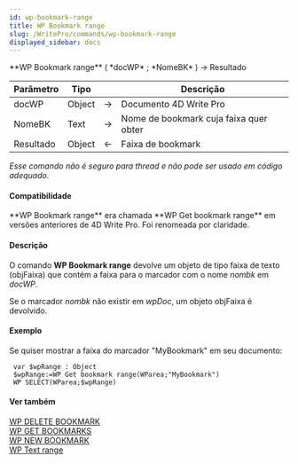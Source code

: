 ```yaml
---
id: wp-bookmark-range
title: WP Bookmark range
slug: /WritePro/commands/wp-bookmark-range
displayed_sidebar: docs
---
```


<!--REF #_command_.WP Bookmark range.Syntax-->**WP Bookmark range** ( *docWP* ; *NomeBK* ) -> Resultado<!-- END REF-->
<!--REF #_command_.WP Bookmark range.Params-->
| Parâmetro | Tipo |  | Descrição |
| --- | --- | --- | --- |
| docWP | Object | &#8594;  | Documento 4D Write Pro |
| NomeBK | Text | &#8594;  | Nome de bookmark cuja faixa quer obter |
| Resultado | Object | &#8592; | Faixa de bookmark |

<!-- END REF-->

*Esse comando não é seguro para thread e não pode ser usado em código adequado.*


#### Compatibilidade 

<!--REF #_command_.WP Bookmark range.Summary-->**WP Bookmark range** era chamada **WP Get bookmark range** em versões anteriores de 4D Write Pro.<!-- END REF--> Foi renomeada por claridade. 

#### Descrição 

O comando **WP Bookmark range** devolve um objeto de tipo faixa de texto (objFaixa) que contém a faixa para o marcador com o nome *nombk* em *docWP*.

Se o marcador *nombk* não existir em *wpDoc*, um objeto objFaixa é devolvido.

#### Exemplo 

Se quiser mostrar a faixa do marcador "MyBookmark" em seu documento:

```4d
 var $wpRange : Object
 $wpRange:=WP Get bookmark range(WParea;"MyBookmark")
 WP SELECT(WParea;$wpRange)
```

#### Ver também 

[WP DELETE BOOKMARK](wp-delete-bookmark.md)  
[WP GET BOOKMARKS](wp-get-bookmarks.md)  
[WP NEW BOOKMARK](wp-new-bookmark.md)  
[WP Text range](wp-text-range.md)  